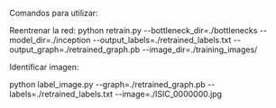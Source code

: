 Comandos para utilizar: 

Reentrenar la red:
python retrain.py --bottleneck_dir=./bottlenecks --model_dir=./inception --output_labels=./retrained_labels.txt --output_graph=./retrained_graph.pb --image_dir=./training_images/

Identificar imagen:

python label_image.py --graph=./retrained_graph.pb --labels=./retrained_labels.txt --image=./ISIC_0000000.jpg
